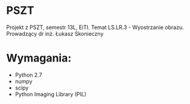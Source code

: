 PSZT
====

Projekt z PSZT, semestr 13L, EiTI. Temat LS.LR.3 - Wyostrzanie obrazu. Prowadzący dr inż. Łukasz Skonieczny

Wymagania:
==========

* Python 2.7
* numpy
* scipy
* Python Imaging Library (PIL)

